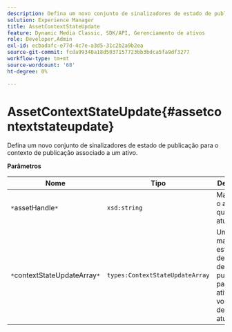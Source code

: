 ```yaml
---
description: Defina um novo conjunto de sinalizadores de estado de publicação para o contexto de publicação associado a um ativo.
solution: Experience Manager
title: AssetContextStateUpdate
feature: Dynamic Media Classic, SDK/API, Gerenciamento de ativos
role: Developer,Admin
exl-id: ecbadafc-e77d-4c7e-a3d5-31c2b2a9b2ea
source-git-commit: fcda99340a18d5037157723bb3bdca5fa9df3277
workflow-type: tm+mt
source-wordcount: '68'
ht-degree: 0%

---
```


# AssetContextStateUpdate{#assetcontextstateupdate}

Defina um novo conjunto de sinalizadores de estado de publicação para o contexto de publicação associado a um ativo.

**Parâmetros**

| Nome | Tipo | Descrição |
|---|---|---|
| `*`assetHandle`*` | `xsd:string` | Manipule o ativo que deseja atualizar. |
| `*`contextStateUpdateArray`*` | `types:ContextStateUpdateArray` | Uma matriz de estados de contato de publicação para o ativo que você deseja atualizar. |
